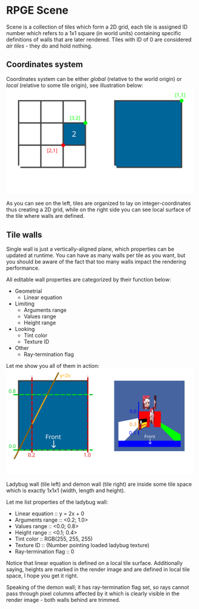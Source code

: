 
# RPGE Scene

Scene is a collection of tiles which form a 2D grid, each tile is assigned ID number which refers to a 1x1 square (in world units) containing specific definitions of walls that are later rendered. Tiles with ID of 0 are considered *air tiles* - they do and hold nothing.

## Coordinates system

Coordinates system can be either *global* (relative to the world origin) or *local* (relative to some tile origin), see illustration below:\
![coordinates system illustration](./images/coords.svg)

As you can see on the left, tiles are organized to lay on integer-coordinates thus creating a 2D grid, while on the right side you can see local surface of the tile where walls are defined.

## Tile walls
Single wall is just a vertically-aligned plane, which properties can be updated at runtime. You can have as many walls per tile as you want, but you should be aware of the fact that too many walls impact the rendering performance.

All editable wall properties are categorized by their function below:
- Geometrial
    - Linear equation
- Limiting
    - Arguments range
    - Values range
    - Height range
- Looking
    - Tint color
    - Texture ID
- Other
    - Ray-termination flag

Let me show you all of them in action:\
![wall properties render](./images/walls.svg)

Ladybug wall (tile left) and demon wall (tile right) are inside some tile space which is exactly 1x1x1 (width, length and height).

Let me list properties of the ladybug wall:
- Linear equation :: y = 2x + 0
- Arguments range :: <0.2; 1.0>
- Values range :: <0.0; 0.8>
- Height range :: <0.1; 0.4>
- Tint color :: RGB(255, 255, 255)
- Texture ID :: (Number pointing loaded ladybug texture)
- Ray-termination flag :: 0

Notice that linear equation is defined on a local tile surface. Additionally saying, heights are marked in the render image and are defined in local tile space, I hope you get it right.

Speaking of the demon wall; it has ray-termination flag set, so rays cannot pass through pixel columns affected by it which is clearly visible in the render image - both walls behind are trimmed.
